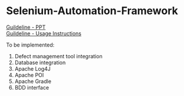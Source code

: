# Selenium-Automation-Framework

<a href='https://qafictionblog.files.wordpress.com/2017/04/qa-fiction-selenium-java-framework.pptx'>Guildeline - PPT</a><br>
<a href='https://qafictionblog.files.wordpress.com/2017/04/qa-fiction-automation-framework-guidelines.docxx'>Guildeline - Usage Instructions</a>

To be implemented:

1. Defect management tool integration
2. Database integration
3. Apache Log4J
4. Apache POI
5. Apache Gradle
6. BDD interface
